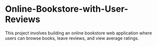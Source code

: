 # Online-Bookstore-with-User-Reviews
This project involves building an online bookstore web application where users can browse books, leave reviews, and view average ratings.
